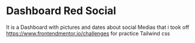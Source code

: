 # Dashboard Red Social 

It is a Dashboard with pictures and dates about social Medias that i took off https://www.frontendmentor.io/challenges for practice Tailwind css

